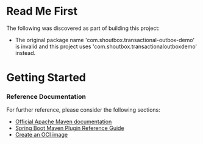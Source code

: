 # Read Me First
The following was discovered as part of building this project:

* The original package name 'com.shoutbox.transactional-outbox-demo' is invalid and this project uses 'com.shoutbox.transactionaloutboxdemo' instead.

# Getting Started

### Reference Documentation
For further reference, please consider the following sections:

* [Official Apache Maven documentation](https://maven.apache.org/guides/index.html)
* [Spring Boot Maven Plugin Reference Guide](https://docs.spring.io/spring-boot/docs/3.0.5/maven-plugin/reference/html/)
* [Create an OCI image](https://docs.spring.io/spring-boot/docs/3.0.5/maven-plugin/reference/html/#build-image)

